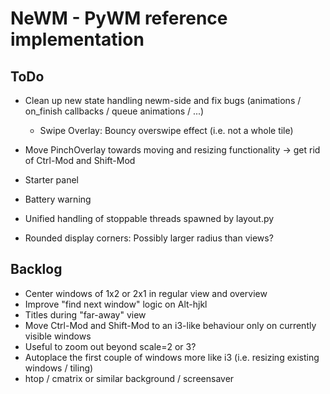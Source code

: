 # NeWM - PyWM reference implementation

## ToDo

- Clean up new state handling newm-side and fix bugs (animations / on_finish callbacks / queue animations / ...)
    - Swipe Overlay: Bouncy overswipe effect (i.e. not a whole tile)
- Move PinchOverlay towards moving and resizing functionality -> get rid of Ctrl-Mod and Shift-Mod

- Starter panel
- Battery warning
- Unified handling of stoppable threads spawned by layout.py
- Rounded display corners: Possibly larger radius than views?


## Backlog

- Center windows of 1x2 or 2x1 in regular view and overview
- Improve "find next window" logic on Alt-hjkl
- Titles during "far-away" view
- Move Ctrl-Mod and Shift-Mod to an i3-like behaviour only on currently visible windows
- Useful to zoom out beyond scale=2 or 3?
- Autoplace the first couple of windows more like i3 (i.e. resizing existing windows / tiling)
- htop / cmatrix or similar background / screensaver
